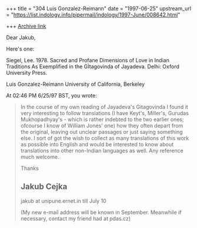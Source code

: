 +++
title = "304 Luis Gonzalez-Reimann"
date = "1997-06-25"
upstream_url = "https://list.indology.info/pipermail/indology/1997-June/008642.html"

+++
[Archive link](https://list.indology.info/pipermail/indology/1997-June/008642.html)

Dear Jakub,

Here's one:

Siegel, Lee. 1978. Sacred and Profane Dimensions of Love in Indian
Traditions As Exemplified in the GÌtagovinda of Jayadeva. Delhi: Oxford
University Press.

Luis Gonzalez-Reimann
University of California, Berkeley

At 02:46 PM 6/25/97 BST, you wrote:
>In the course of my own reading of Jayadeva's Gitagovinda I found it very
>interesting to follow translations (I have Keyt's, Miller's, Gurudas
>Mukhopadhyay's - which is rather indebted to the two earlier ones;
>ofcourse I know of William Jones' one) how they often depart from the
>original, leaving out unclear passages or just saying something else. I
>sort of got the wish to collect as many translations of this work as
>possible into English and would be interested to know about translations
>into other non-Indian languages as well.   Any reference much welcome.
>
>    Thanks
>
>
>Jakub Cejka
>---------------------------------------------------------------
>jakub at unipune.ernet.in     till July 10
>
>(My new e-mail address will be known in September. 
>Meanwhile if necessary, contact my friend had at pdas.cz)
>
>
>
>





